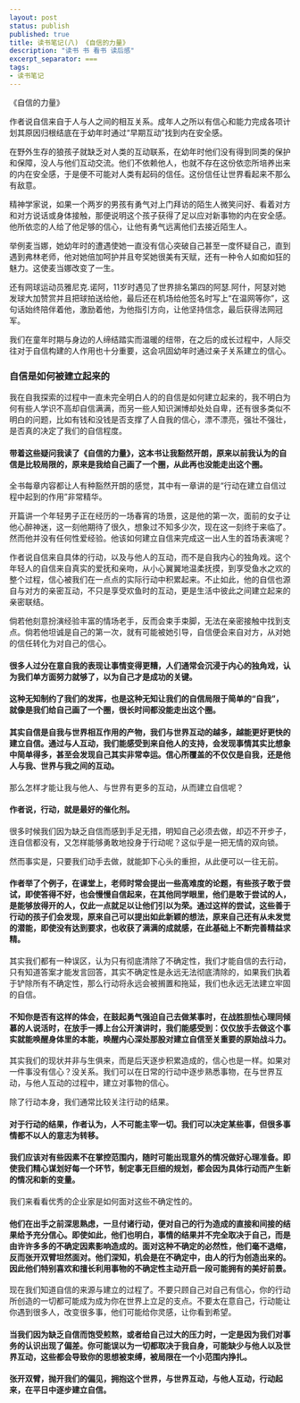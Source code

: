 ```yaml
---
layout: post
status: publish
published: true
title: 读书笔记(八) 《自信的力量》
description: "读书 书 看书 读后感"
excerpt_separator: ===
tags:
- 读书笔记
---
```


《自信的力量》
 
作者说自信来自于人与人之间的相互关系。成年人之所以有信心和能力完成各项计划其原因归根结底在于幼年时通过“早期互动”找到内在安全感。
 
在野外生存的狼孩子就缺乏对人类的互动联系，在幼年时他们没有得到同类的保护和保障，没人与他们互动交流。他们不依赖他人，也就不存在这份依恋所培养出来的内在安全感，于是便不可能对人类有起码的信任。这份信任让世界看起来不那么有敌意。
 
精神学家说，如果一个两岁的男孩有勇气对上门拜访的陌生人微笑问好、看着对方和对方说话或身体接触，那便说明这个孩子获得了足以应对新事物的内在安全感。他所依恋的人给了他足够的信心，让他有勇气远离他们去接近陌生人。
 
举例麦当娜，她幼年时的遭遇使她一直没有信心突破自己甚至一度怀疑自己，直到遇到弗林老师，他对她倍加呵护并且夸奖她很美有天赋，还有一种令人如痴如狂的魅力。这使麦当娜改变了一生。
 
还有网球运动员雅尼克.诺阿，11岁时遇见了世界排名第四的阿瑟.阿什，阿瑟对她发球大加赞赏并且把球拍送给他，最后还在机场给他签名时写上“在温网等你”，这句话始终陪伴着他，激励着他，为他指引方向，让他坚持信念，最后获得法网冠军。
 
我们在童年时期与身边的人缔结踏实而温暖的纽带，在之后的成长过程中，人际交往对于自信构建的人作用也十分重要，这会巩固幼年时通过亲子关系建立的信心。

### 自信是如何被建立起来的

我在自我探索的过程中一直未完全明白人的的自信是如何建立起来的，我不明白为何有些人学识不高却自信满满，而另一些人知识渊博却处处自卑，还有很多类似不明白的问题，比如有钱和没钱是否支撑了人自我的信心，漂不漂亮，强壮不强壮，是否真的决定了我们的自信程度。

#### 带着这些疑问我读了《自信的力量》，这本书让我豁然开朗，原来以前我认为的自信是比较局限的，原来是我给自己画了一个圈，从此再也没能走出这个圈。

全书每章内容都让人有种豁然开朗的感觉，其中有一章讲的是“行动在建立自信过程中起到的作用”非常精华。

开篇讲一个年轻男子正在经历的一场春宵的场景，这是他的第一次，面前的女子让他心醉神迷，这一刻他期待了很久，想象过不知多少次，现在这一刻终于来临了。然而他并没有任何性爱经验。他该如何建立自信来完成这一出人生的首场表演呢？

作者说自信来自具体的行动，以及与他人的互动，而不是自我内心的独角戏。这个年轻人的自信来自真实的爱抚和亲吻，从小心翼翼地温柔抚摸，到享受鱼水之欢的整个过程，信心被我们在一点点的实际行动中积累起来。不止如此，他的自信也源自与对方的亲密互动，不只是享受欢鱼时的互动，更是生活中彼此之间建立起来的亲密联结。

倘若他刻意扮演经验丰富的情场老手，反而会束手束脚，无法在亲密接触中找到支点。倘若他坦诚是自己的第一次，就有可能被她引导，自信便会来自对方，从对她的信任转化为对自己的信心。

#### 很多人过分在意自我的表现让事情变得更糟，人们通常会沉浸于内心的独角戏，认为我们单方面努力就够了，以为自己才是成功的关键。

#### 这种无知制约了我们的发挥，也是这种无知让我们的自信局限于简单的“自我”，就像是我们给自己画了一个圈，很长时间都没能走出这个圈。

#### 其实自信是自我与世界相互作用的产物，我们与世界互动的越多，越能更好更快的建立自信。通过与人互动，我们能感受到来自他人的支持，会发现事情其实比想象中简单得多，甚至会发现自己其实非常幸运。信心所覆盖的不仅仅是自我，还是他人与我、世界与我之间的互动。

那么怎样才能让我与他人、与世界有更多的互动，从而建立自信呢？

#### 作者说，行动，就是最好的催化剂。

很多时候我们因为缺乏自信而感到手足无措，明知自己必须去做，却迈不开步子，连自信都没有，又怎样能够勇敢地投身于行动呢？这似乎是一把无情的双向锁。

然而事实是，只要我们动手去做，就能卸下心头的重担，从此便可以一往无前。

#### 作者举了个例子，在课堂上，老师时常会提出一些高难度的论题，有些孩子敢于尝试，即使答得不好，也会慢慢自信起来，在其他同学眼里，他们是敢于尝试的人，是能够放得开的人，仅此一点就足以让他们引以为荣。通过这样的尝试，这些善于行动的孩子们会发现，原来自己可以提出如此新颖的想法，原来自己还有从未发觉的潜能，即使没有达到要求，也收获了满满的成就感，在此基础上不断完善精益求精。

其实我们都有一种误区，认为只有彻底清除了不确定性，我们才能自信的去行动，只有知道答案才能发言回答，其实不确定性是永远无法彻底清除的，如果我们执着于铲除所有不确定性，那么行动将永远会被搁置和拖延，我们也永远无法建立牢固的自信。

#### 不知你是否有这样的体会，在鼓起勇气强迫自己去做某事时，在战胜胆怯心理同倾慕的人说活时，在放手一搏上台公开演讲时，我们能感受到：仅仅放手去做这个事实就能唤醒身体里的本能，唤醒内心深处那股对建立自信至关重要的原始战斗力。

其实我们的现状并非与生俱来，而是后天逐步积累造成的，信心也是一样。如果对一件事没有信心？没关系。我们可以在日常的行动中逐步熟悉事物，在与世界互动，与他人互动的过程中，建立对事物的信心。

除了行动本身，我们通常比较关注行动的结果。

#### ​对于行动的结果，作者认为，人不可能主宰一切。我们可以决定某些事，但很多事情都不以人的意志为转移。

#### 我们应该对有些因素不在掌控范围内，随时可能出现意外的情况做好心理准备。即使我们精心谋划好每一个环节，制定事无巨细的规划，都会因为具体行动而产生新的情况和新的变量。

我们来看看优秀的企业家是如何面对这些不确定性的。

#### 他们在出手之前深思熟虑，一旦付诸行动，便对自己的行为造成的直接和间接的结果给予充分信心。即使如此，他们也明白，事情的结果并不完全取决于自己，而是由许许多多的不确定因素影响造成的。面对这种不确定的必然性，他们毫不退缩，反而张开双臂坦然面对。他们深知，机会是在不确定中，由人的行为创造出来的。因此他们特别喜欢和擅长利用事物的不确定性主动开启一段可能拥有的美好前景。

现在我们知道自信的来源与建立的过程了。不要只顾自己对自己有信心，你的行动所创造的一切都可能成为成为你在世界上立足的支点。不要太在意自己，行动能让你遇到很多人，改变很多事，他们可能给你灵感，让你看到希望。

#### 当我们因为缺乏自信而饱受煎熬，或者给自己过大的压力时，一定是因为我们对事务的认识出现了偏差。你可能误以为一切都取决于我自身，可能缺少与他人以及世界互动，这些都会导致你的思想被束缚，被局限在一个小范围内挣扎。

#### 张开双臂，抛开我们的偏见，拥抱这个世界，与世界互动，与他人互动，行动起来，在平日中逐步建立自信。

